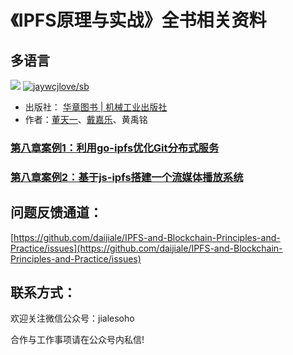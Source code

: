 # 《IPFS原理与实战》全书相关资料

## 多语言

[![](https://img.shields.io/badge/Lang-English-blue.svg)](README.md)  [![jaywcjlove/sb](https://jaywcjlove.github.io/sb/lang/chinese.svg)](README-zh.md)

- 出版社： [华章图书 | 机械工业出版社](http://www.hzbook.com/)
- 作者：[董天一](https://github.com/dongtianyi)、[戴嘉乐](https://github.com/daijiale)、黄禹铭


### [第八章案例1：利用go-ipfs优化Git分布式服务](https://github.com/daijiale/IPFS-and-Blockchain-Principles-and-Practice/tree/master/Demo1-go-ipfs-git-serverless)

### [第八章案例2：基于js-ipfs搭建一个流媒体播放系统](https://github.com/daijiale/IPFS-and-Blockchain-Principles-and-Practice/tree/master/Demo2-js-ipfs-browser-readablestream)

## 问题反馈通道：

[https://github.com/daijiale/IPFS-and-Blockchain-Principles-and-Practice/issues](https://github.com/daijiale/IPFS-and-Blockchain-Principles-and-Practice/issues)

## 联系方式：

欢迎关注微信公众号：jialesoho

合作与工作事项请在公众号内私信!